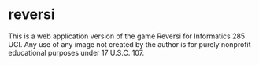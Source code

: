 # reversi
This is a web application version of the game Reversi for Informatics 285 UCI. Any use of any image not created by the author is for purely nonprofit educational purposes under 17 U.S.C. 107.
